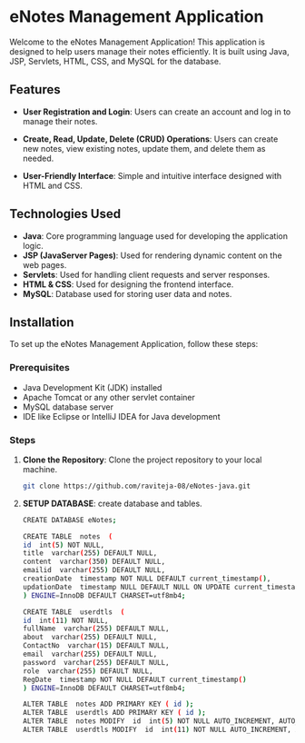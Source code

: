 # eNotes Management Application

Welcome to the eNotes Management Application! This application is designed to help users manage their notes efficiently. It is built using Java, JSP, Servlets, HTML, CSS, and MySQL for the database.

## Features

- **User Registration and Login**: Users can create an account and log in to manage their notes.
- **Create, Read, Update, Delete (CRUD) Operations**: Users can create new notes, view existing notes, update them, and delete them as needed.

- **User-Friendly Interface**: Simple and intuitive interface designed with HTML and CSS.

## Technologies Used

- **Java**: Core programming language used for developing the application logic.
- **JSP (JavaServer Pages)**: Used for rendering dynamic content on the web pages.
- **Servlets**: Used for handling client requests and server responses.
- **HTML & CSS**: Used for designing the frontend interface.
- **MySQL**: Database used for storing user data and notes.

## Installation

To set up the eNotes Management Application, follow these steps:

### Prerequisites

- Java Development Kit (JDK) installed
- Apache Tomcat or any other servlet container
- MySQL database server
- IDE like Eclipse or IntelliJ IDEA for Java development

### Steps

1. **Clone the Repository**: Clone the project repository to your local machine.
   ```sh
   git clone https://github.com/raviteja-08/eNotes-java.git
2. **SETUP DATABASE**: create database and tables.
   ```sh
   CREATE DATABASE eNotes;
   
   CREATE TABLE  notes  (
   id  int(5) NOT NULL,
   title  varchar(255) DEFAULT NULL,
   content  varchar(350) DEFAULT NULL,
   emailid  varchar(255) DEFAULT NULL,
   creationDate  timestamp NOT NULL DEFAULT current_timestamp(),
   updationDate  timestamp NULL DEFAULT NULL ON UPDATE current_timestamp()
   ) ENGINE=InnoDB DEFAULT CHARSET=utf8mb4;
   
   CREATE TABLE  userdtls  (
   id  int(11) NOT NULL,
   fullName  varchar(255) DEFAULT NULL,
   about  varchar(255) DEFAULT NULL,
   ContactNo  varchar(15) DEFAULT NULL,
   email  varchar(255) DEFAULT NULL,
   password  varchar(255) DEFAULT NULL,
   role  varchar(255) DEFAULT NULL,
   RegDate  timestamp NOT NULL DEFAULT current_timestamp()
   ) ENGINE=InnoDB DEFAULT CHARSET=utf8mb4;

   ALTER TABLE  notes ADD PRIMARY KEY ( id );
   ALTER TABLE  userdtls ADD PRIMARY KEY ( id );
   ALTER TABLE  notes MODIFY  id  int(5) NOT NULL AUTO_INCREMENT, AUTO_INCREMENT=6;
   ALTER TABLE  userdtls MODIFY  id  int(11) NOT NULL AUTO_INCREMENT, AUTO_INCREMENT=5;

